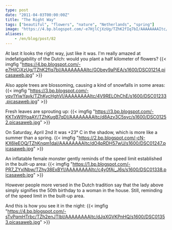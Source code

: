 ```yaml
---
type: post
date: "2011-04-03T00:00:00Z"
title: "The Right Way"
tags: ["beautiful", "flowers", "nature", "Netherlands", "spring"]
image: "https://4.bp.blogspot.com/-e7HjlCjXzUg/TZhK2fIq7bI/AAAAAAAAItc/GObey9aPiEA/s1600/DSC01214.picasaweb.jpg"
aliases:
    - /en/blog/post/82
---
```


At last it looks the right way, just like it was. I'm really amazed at indefatigability of the Dutch: would you plant a half kilometer of flowers?
{{< imgfig "https://4.bp.blogspot.com/-e7HjlCjXzUg/TZhK2fIq7bI/AAAAAAAAItc/GObey9aPiEA/s1600/DSC01214.picasaweb.jpg" >}}

<!--more-->

Also apple trees are blossoming, causing a kind of snowfalls in some areas:
{{< imgfig "https://3.bp.blogspot.com/-vqv1YiwYayk/TZhKycHghVI/AAAAAAAAItc/4V9RELOhChE/s1600/DSC01233.picasaweb.jpg" >}}

Fresh leaves are sprouting up:
{{< imgfig "https://3.bp.blogspot.com/-KKTxW9YgaAY/TZhKugB7qDI/AAAAAAAAItc/d8Azv3C5syc/s1600/DSC01252.picasaweb.jpg" >}}

On Saturday, April 2nd it was +23° C in the shadow, which is more like a summer than a spring.
{{< imgfig "https://2.bp.blogspot.com/-cN-KX6IeEOQ/TZhKnqm1daI/AAAAAAAAItc/dO4pRDH57wU/s1600/DSC01247.picasaweb.jpg" >}}

An inflatable female monster gently reminds of the speed limit established in the built-up area:
{{< imgfig "https://1.bp.blogspot.com/-PR7_ZYxINbw/TZhy38ExBYI/AAAAAAAAItc/c4y0fAi_J6s/s1600/DSC01338.picasaweb.jpg" >}}

However people more versed in the Dutch tradition say that the lady above simply signifies the 50th birthday to a woman in the house. Still, reminding of the speed limit in the built-up area.

And this is how you see it in the night:
{{< imgfig "https://4.bp.blogspot.com/-sTvPqmHTrbc/TZh2enJTIbI/AAAAAAAAItc/dJqXGVKPnHQ/s1600/DSC01353.picasaweb.jpg" >}}
